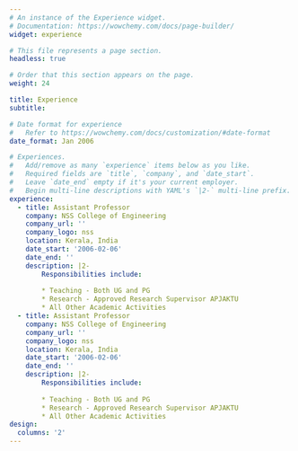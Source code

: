 ```yaml
---
# An instance of the Experience widget.
# Documentation: https://wowchemy.com/docs/page-builder/
widget: experience

# This file represents a page section.
headless: true

# Order that this section appears on the page.
weight: 24

title: Experience
subtitle:

# Date format for experience
#   Refer to https://wowchemy.com/docs/customization/#date-format
date_format: Jan 2006

# Experiences.
#   Add/remove as many `experience` items below as you like.
#   Required fields are `title`, `company`, and `date_start`.
#   Leave `date_end` empty if it's your current employer.
#   Begin multi-line descriptions with YAML's `|2-` multi-line prefix.
experience:
  - title: Assistant Professor
    company: NSS College of Engineering
    company_url: ''
    company_logo: nss
    location: Kerala, India
    date_start: '2006-02-06'
    date_end: ''
    description: |2-
        Responsibilities include:
        
        * Teaching - Both UG and PG
        * Research - Approved Research Supervisor APJAKTU
        * All Other Academic Activities
  - title: Assistant Professor
    company: NSS College of Engineering
    company_url: ''
    company_logo: nss
    location: Kerala, India
    date_start: '2006-02-06'
    date_end: ''
    description: |2-
        Responsibilities include:
        
        * Teaching - Both UG and PG
        * Research - Approved Research Supervisor APJAKTU
        * All Other Academic Activities
design:
  columns: '2'
---
```

